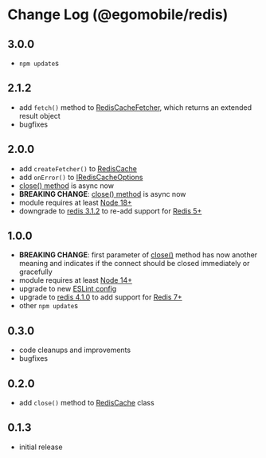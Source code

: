 # Change Log (@egomobile/redis)

## 3.0.0

- `npm update`s

## 2.1.2

- add `fetch()` method to [RedisCacheFetcher](https://egomobile.github.io/node-redis/types/RedisCacheFetcher.html), which returns an extended result object
- bugfixes

## 2.0.0

- add `createFetcher()` to [RedisCache](https://egomobile.github.io/node-redis/classes/RedisCache.html)
- add `onError()` to [IRedisCacheOptions](https://egomobile.github.io/node-redis/interfaces/IRedisCacheOptions.html)
- [close() method](https://egomobile.github.io/node-redis/classes/RedisCache.html#close) is async now
- **BREAKING CHANGE**: [close() method](https://egomobile.github.io/node-redis/classes/RedisCache.html#close) is async now
- module requires at least [Node 18+](https://nodejs.org/gl/blog/release/v18.0.0/)
- downgrade to [redis 3.1.2](https://www.npmjs.com/package/redis) to re-add support for [Redis 5+](https://redis.io/)

## 1.0.0

- **BREAKING CHANGE**: first parameter of [close()](https://egomobile.github.io/node-redis/classes/index.RedisCache.html#close) method has now another meaning and indicates if the connect should be closed immediately or gracefully
- module requires at least [Node 14+](https://nodejs.org/gl/blog/release/v14.0.0/)
- upgrade to new [ESLint config](https://github.com/egomobile/eslint-config-ego)
- upgrade to [redis 4.1.0](https://www.npmjs.com/package/redis) to add support for [Redis 7+](https://redis.io/)
- other `npm update`s

## 0.3.0

- code cleanups and improvements
- bugfixes

## 0.2.0

- add `close()` method to [RedisCache](https://egomobile.github.io/node-redis/classes/index.RedisCache.html) class

## 0.1.3

- initial release
